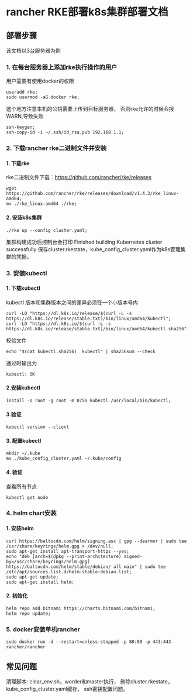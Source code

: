 # rancher RKE部署k8s集群部署文档
## 部署步骤
该文档以3台服务器为例
### 1. 在每台服务器上添加rke执行操作的用户
用户需要有使用docker的权限
```
useradd rke;
sudo usermod -aG docker rke;
```
这个地方注意本机的公钥需要上传到目标服务器， 否则rke允许的时候会报WARN,导致失败
```
ssh-keygen;
ssh-copy-id -i ~/.ssh/id_rsa.pub 192.168.1.1;
```

### 2. 下载rancher rke二进制文件并安装
#### 1. 下载rke
rke二进制文件下载：https://github.com/rancher/rke/releases
```
wget https://github.com/rancher/rke/releases/download/v1.4.3/rke_linux-amd64;
mv ./rke_linux-amd64 ./rke;
```
#### 2. 安装k8s集群
```
./rke up --config cluster.yaml;
```
集群构建成功后控制台会打印 Finished building Kubernetes cluster successfully 
保存cluster.rkestate，kube_config_cluster.yaml作为k8s管理集群的凭据。

### 3. 安装kubectl
#### 1. 下载kubectl
kubectl 版本和集群版本之间的差异必须在一个小版本号内
```
curl -LO "https://dl.k8s.io/release/$(curl -L -s https://dl.k8s.io/release/stable.txt)/bin/linux/amd64/kubectl";
curl -LO "https://dl.k8s.io/$(curl -L -s https://dl.k8s.io/release/stable.txt)/bin/linux/amd64/kubectl.sha256"
```
校验文件
```
echo "$(cat kubectl.sha256)  kubectl" | sha256sum --check
```
通过时输出为
```
kubectl: OK
```
#### 2.安装kubectl
```
install -o root -g root -m 0755 kubectl /usr/local/bin/kubectl;
```
#### 3.验证
```
kubectl version --client
```

#### 3. 配置kubectl
```
mkdir ~/.kube
mv ./kube_config_cluster.yaml ~/.kube/config
```

#### 4. 验证
查看所有节点
```
kubectl get node
```

### 4. helm chart安装
#### 1. 安装helm
```
curl https://baltocdn.com/helm/signing.asc | gpg --dearmor | sudo tee /usr/share/keyrings/helm.gpg > /dev/null;
sudo apt-get install apt-transport-https --yes;
echo "deb [arch=$(dpkg --print-architecture) signed-by=/usr/share/keyrings/helm.gpg] https://baltocdn.com/helm/stable/debian/ all main" | sudo tee /etc/apt/sources.list.d/helm-stable-debian.list;
sudo apt-get update;
sudo apt-get install helm;
```
#### 2. 初始化
```
helm repo add bitnami https://charts.bitnami.com/bitnami;
helm repo update;
```

### 5. docker安装单机rancher
```
sudo docker run -d --restart=unless-stopped -p 80:80 -p 443:443 rancher/rancher
```

## 常见问题
清理脚本: clear_env.sh，worder和master执行，
删除cluster.rkestate，kube_config_cluster.yaml缓存，
ssh密钥配置问题。